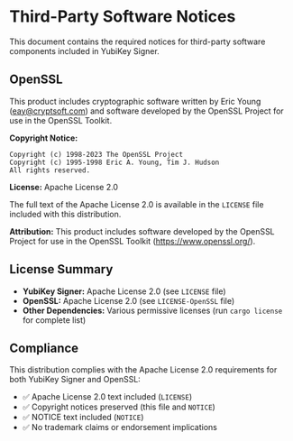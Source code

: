 # Third-Party Software Notices

This document contains the required notices for third-party software components included in YubiKey Signer.

## OpenSSL

This product includes cryptographic software written by Eric Young (<eay@cryptsoft.com>) and software developed by the OpenSSL Project for use in the OpenSSL Toolkit.

**Copyright Notice:**

```text
Copyright (c) 1998-2023 The OpenSSL Project
Copyright (c) 1995-1998 Eric A. Young, Tim J. Hudson
All rights reserved.
```

**License:** Apache License 2.0

The full text of the Apache License 2.0 is available in the `LICENSE` file included with this distribution.

**Attribution:** This product includes software developed by the OpenSSL Project for use in the OpenSSL Toolkit (<https://www.openssl.org/>).

## License Summary

- **YubiKey Signer:** Apache License 2.0 (see `LICENSE` file)
- **OpenSSL:** Apache License 2.0 (see `LICENSE-OpenSSL` file)  
- **Other Dependencies:** Various permissive licenses (run `cargo license` for complete list)

## Compliance

This distribution complies with the Apache License 2.0 requirements for both YubiKey Signer and OpenSSL:

- ✅ Apache License 2.0 text included (`LICENSE`)
- ✅ Copyright notices preserved (this file and `NOTICE`)
- ✅ NOTICE text included (`NOTICE`)
- ✅ No trademark claims or endorsement implications
